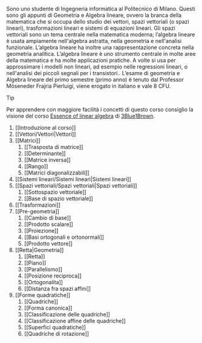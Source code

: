 Sono uno studente di Ingegneria informatica al Politecnico di Milano. Questi sono gli appunti di Geometria e Algebra lineare, ovvero la branca della matematica che si occupa dello studio dei vettori, spazi vettoriali (o spazi lineari), trasformazioni lineari e sistemi di equazioni lineari. Gli spazi vettoriali sono un tema centrale nella matematica moderna; l’algebra lineare è usata ampiamente nell'algebra astratta, nella geometria e nell'analisi funzionale. L’algebra lineare ha inoltre una rappresentazione concreta nella geometria analitica. L’algebra lineare è uno strumento centrale in molte aree della matematica e ha molte applicazioni pratiche.  A volte si usa per approssimare i modelli non lineari, ad esempio nelle regressioni lineari, o nell'analisi dei piccoli segnali per i transistori.. L’esame di geometria e Algebra lineare del primo semestre (primo anno) è tenuto dal Professor Möseneder Frajria Pierluigi, viene erogato in italiano e vale 8 CFU.

>[!tip]
>Per apprendere con maggiore facilità i concetti di questo corso consiglio la visione del corso [Essence of linear algebra](https://www.youtube.com/playlist?list=PLZHQObOWTQDPD3MizzM2xVFitgF8hE_ab) di [3Blue1Brown](https://www.youtube.com/@3blue1brown).

1. [[Introduzione al corso]]
2. [[Vettori/Vettori|Vettori]]
3. [[Matrici]]
	1. [[Trasposta di matrice]]
	2. [[Determinante]]
	3. [[Matrice inversa]]
	4. [[Rango]]
	5. [[Matrici diagonalizzabili]]
4. [[Sistemi lineari/Sistemi lineari|Sistemi lineari]]
5. [[Spazi vettoriali/Spazi vettoriali|Spazi vettoriali]]
	1. [[Sottospazio vettoriale]]
	2. [[Base di spazio vettoriale]]
6. [[Trasformazioni]]
7. [[Pre-geometria]]
	1. [[Cambio di base]]
	2. [[Prodotto scalare]]
	3. [[Proiezione]]
	4. [[Basi ortogonali e ortonormali]]
	5. [[Prodotto vettore]]
8. [[Retta|Geometria]]
	1. [[Retta]]
	2. [[Piano]]
	3. [[Parallelismo]]
	4. [[Posizione reciproca]]
	5. [[Ortogonalita]]
	6. [[Distanza fra spazi affini]]
9. [[Forme quadratiche]]
	1. [[Quadriche]]
	2. [[Forma canonica]]
	3. [[Classificazione delle quadriche]]
	4. [[Classificazione affine delle quadriche]]
	5. [[Superfici quadratiche]]
	6. [[Quadriche di rotazione]]

